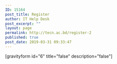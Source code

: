 ```yaml
---
ID: 15164
post_title: Register
author: IT Help Desk
post_excerpt: ""
layout: page
permalink: http://tecn.ac.bd/register-2
published: true
post_date: 2019-03-31 09:33:47
---
```

[gravityform id="6" title="false" description="false"]